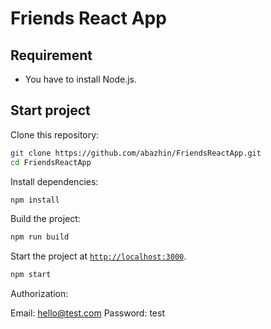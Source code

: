 # Friends React App

## Requirement

* You have to install Node.js.

## Start project

Clone this repository:

```sh
git clone https://github.com/abazhin/FriendsReactApp.git
cd FriendsReactApp
```

Install dependencies:

```sh
npm install
```

Build the project:

```sh
npm run build
```

Start the project at [`http://localhost:3000`](http://localhost:3000).

```sh
npm start
```

Authorization:

Email: hello@test.com
Password: test